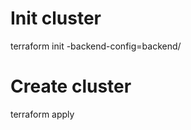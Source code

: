 # Init cluster
terraform init -backend-config=backend/<config env>

# Create cluster
terraform apply
